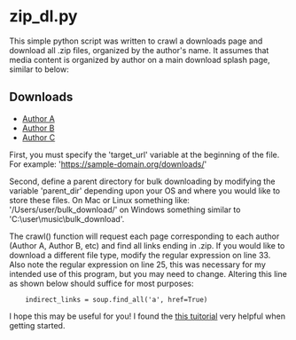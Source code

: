 # zip_dl.py

This simple python script was written to crawl a downloads page and download all .zip files, organized by the author's name. It assumes that media content is organized by author on a main download splash page, similar to below:
## Downloads 
- [Author A]()
- [Author B]()
- [Author C]()

First, you must specify the 'target_url' variable at the beginning of the file. For example: 'https://sample-domain.org/downloads/'


Second, define a parent directory for bulk downloading by modifying the variable 'parent_dir'
depending upon your OS and where you would like to store 
these files. On Mac or Linux something like: '/Users/user/bulk_download/' 
on Windows something similar to 'C:\user\music\bulk_download\'. 

The crawl() function will request each page corresponding to each author
(Author A, Author B, etc) and find all links ending in .zip. If you would 
like to download a different file type, modify the regular expression on line 33. 
Also note the regular expression on line 25, this was necessary for 
my intended use of this program, but you may need to change. Altering this line as 
shown below should suffice for most purposes: 
```angular2html
    indirect_links = soup.find_all('a', href=True)

```

I hope this may be useful for you! I found the [this tuitorial](https://www.geeksforgeeks.org/downloading-files-web-using-python/)
very helpful when getting started. 